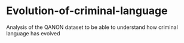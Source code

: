 # Evolution-of-criminal-language
Analysis of the QANON dataset to be able to understand how criminal language has evolved
